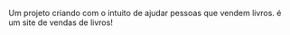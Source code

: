 Um projeto criando com o intuito de ajudar pessoas que vendem livros. é um site de vendas de livros!
